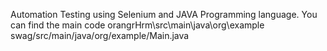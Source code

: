 Automation Testing using Selenium and JAVA Programming language.
You can find the main code 
orangrHrm\src\main\java\org\example
swag/src/main/java/org/example/Main.java
